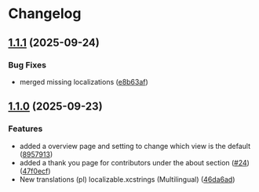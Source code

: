 # Changelog

## [1.1.1](https://github.com/trykuna/app/compare/v1.1.0...v1.1.1) (2025-09-24)


### Bug Fixes

* merged missing localizations ([e8b63af](https://github.com/trykuna/app/commit/e8b63afc2764116e604be8934a816c3658a50e05))

## [1.1.0](https://github.com/trykuna/app/compare/v1.0.2...v1.1.0) (2025-09-23)


### Features

* added a overview page and setting to change which view is the default ([8957913](https://github.com/trykuna/app/commit/89579135929fc62202e13bbcd0194f9f596f57e3))
* added a thank you page for contributors under the about section ([#24](https://github.com/trykuna/app/issues/24)) ([47f0ecf](https://github.com/trykuna/app/commit/47f0ecf588c3807a8e290ec5d97e336583ff631b))
* New translations (pl) localizable.xcstrings (Multilingual) ([46da6ad](https://github.com/trykuna/app/commit/46da6ad8f7cd77c7f9482701756ade6fda00041d))
